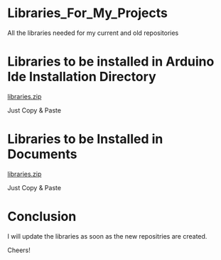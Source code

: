 # Libraries_For_My_Projects

All the libraries needed for my current and old repositories

# Libraries to be installed in Arduino Ide Installation Directory

[libraries.zip](https://github.com/HyperArx/Libraries_For_My_Projects/files/7919666/libraries.zip)

Just Copy & Paste

# Libraries to be Installed in Documents

[libraries.zip](https://github.com/HyperArx/Libraries_For_My_Projects/files/7919660/libraries.zip)

Just Copy & Paste

# Conclusion

I will update the libraries as soon as the new repositries are created.

Cheers! 

